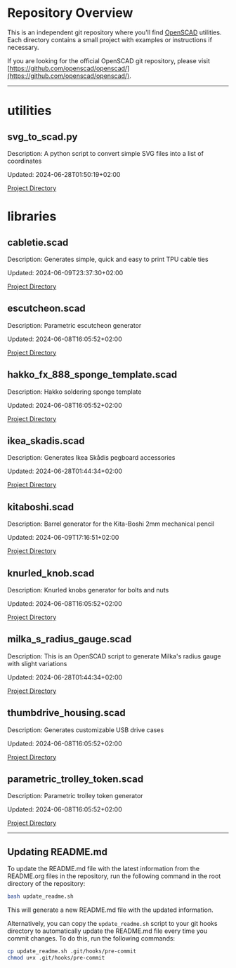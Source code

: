 # Repository Overview

This is an independent git repository where you'll find [OpenSCAD](http://www.openscad.org/) utilities.
Each directory contains a small project with examples or instructions if necessary.

If you are looking for the official OpenSCAD git repository, please visit
[https://github.com/openscad/openscad/](https://github.com/openscad/openscad/).

---

# utilities
## svg_to_scad.py

Description: A python script to convert simple SVG files into a list of coordinates

Updated: 2024-06-28T01:50:19+02:00

[Project Directory](./utilities/svg_to_scad)
# libraries
## cabletie.scad

Description: Generates simple, quick and easy to print TPU cable ties

Updated: 2024-06-09T23:37:30+02:00

[Project Directory](./libraries/cabletie)

## escutcheon.scad

Description: Parametric escutcheon generator

Updated: 2024-06-08T16:05:52+02:00

[Project Directory](./libraries/escutcheon)

## hakko_fx_888_sponge_template.scad

Description: Hakko soldering sponge template

Updated: 2024-06-08T16:05:52+02:00

[Project Directory](./libraries/hakko_fx_888_soldering_sponge_template)

## ikea_skadis.scad

Description: Generates Ikea Skådis pegboard accessories

Updated: 2024-06-28T01:44:34+02:00

[Project Directory](./libraries/ikea_skadis_pegboard_accessories)

## kitaboshi.scad

Description: Barrel generator for the Kita-Boshi 2mm mechanical pencil

Updated: 2024-06-09T17:16:51+02:00

[Project Directory](./libraries/kitaboshi)

## knurled_knob.scad

Description: Knurled knobs generator for bolts and nuts

Updated: 2024-06-08T16:05:52+02:00

[Project Directory](./libraries/knurled_knob)

## milka_s_radius_gauge.scad

Description: This is an OpenSCAD script to generate Milka's radius gauge with slight variations

Updated: 2024-06-28T01:44:34+02:00

[Project Directory](./libraries/milka_s_radius_gauge)

## thumbdrive_housing.scad

Description: Generates customizable USB drive cases

Updated: 2024-06-08T16:05:52+02:00

[Project Directory](./libraries/thumb_drive_housing)

## parametric_trolley_token.scad

Description: Parametric trolley token generator

Updated: 2024-06-08T16:05:52+02:00

[Project Directory](./libraries/trolley_token)

---

## Updating README.md

To update the README.md file with the latest information from the README.org files in the
repository, run the following command in the root directory of the repository:

```bash
bash update_readme.sh
```

This will generate a new README.md file with the updated information.

Alternatively, you can copy the `update_readme.sh` script to your git hooks directory to
automatically update the README.md file every time you commit changes. To do this, run the
following commands:

```bash
cp update_readme.sh .git/hooks/pre-commit
chmod u+x .git/hooks/pre-commit
```


